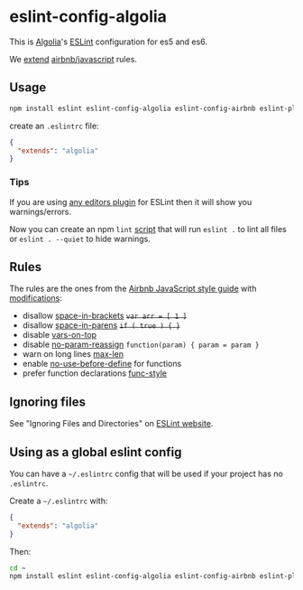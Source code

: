 # eslint-config-algolia

This is [Algolia](https://www.algolia.com/)'s [ESLint](http://eslint.org/) configuration for es5 and es6.

We [extend](http://eslint.org/docs/user-guide/configuring.html#extending-configuration-files) [airbnb/javascript](https://github.com/airbnb/javascript) rules.

## Usage

```sh
npm install eslint eslint-config-algolia eslint-config-airbnb eslint-plugin-react babel-eslint --save-dev
```

create an `.eslintrc` file:
```json
{
  "extends": "algolia"
}
```

### Tips

If you are using [any editors plugin](http://eslint.org/docs/user-guide/integrations.html#editors) for ESLint then it will show you warnings/errors.

Now you can create an npm `lint` [script](https://docs.npmjs.com/files/package.json#scripts) that will run `eslint .` to lint all files or `eslint . --quiet` to hide warnings.

## Rules

The rules are the ones from the [Airbnb JavaScript style guide](https://github.com/airbnb/javascript#airbnb-javascript-style-guide-) with [modifications](./index.js):

- disallow [space-in-brackets](http://eslint.org/docs/rules/space-in-brackets) ~~`var arr = [ 1 ]`~~
- disallow [space-in-parens](http://eslint.org/docs/rules/space-in-parens) ~~`if ( true ) { }`~~
- disable [vars-on-top](http://eslint.org/docs/rules/vars-on-top)
- disable [no-param-reassign](http://eslint.org/docs/rules/no-param-reassign) `function(param) { param = param }`
- warn on long lines [max-len](http://eslint.org/docs/rules/max-len)
- enable [no-use-before-define](http://eslint.org/docs/rules/no-use-before-define) for functions
- prefer function declarations [func-style](http://eslint.org/docs/rules/)

## Ignoring files

See "Ignoring Files and Directories" on [ESLint website](http://eslint.org/docs/user-guide/configuring.html#ignoring-files-and-directories).

## Using as a global eslint config

You can have a `~/.eslintrc` config that will be used if your project has no `.eslintrc`.

Create a `~/.eslintrc` with:

```json
{
  "extends": "algolia"
}
```

Then:

```sh
cd ~
npm install eslint eslint-config-algolia eslint-config-airbnb eslint-plugin-react
```

